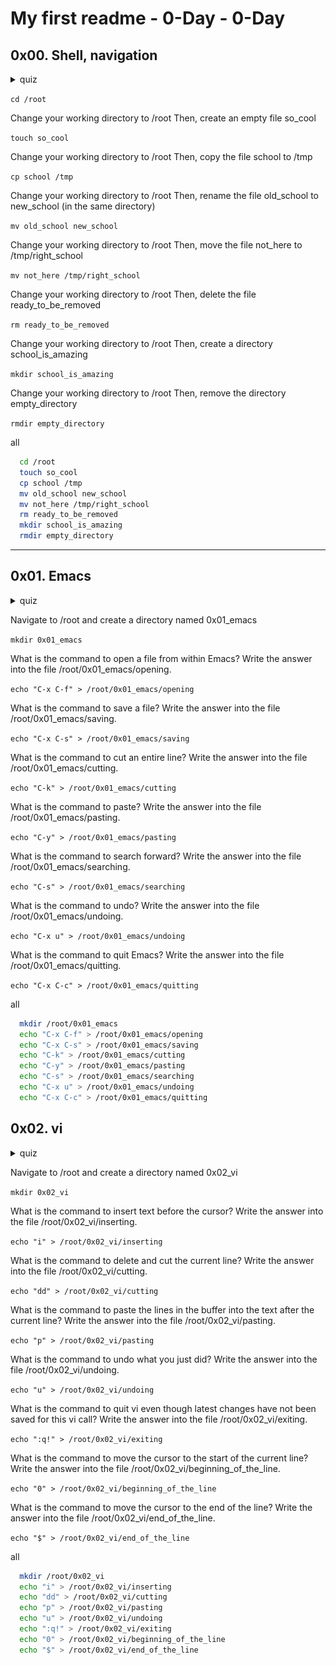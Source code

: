 # My first readme - 0-Day - 0-Day

## 0x00. Shell, navigation

<details>
<summary>quiz</summary>

![Alt text](img/image-1.png)
![Alt text](img/image-2.png)
![Alt text](img/image-3.png)
![Alt text](img/image-4.png)

</details>

`cd /root`

Change your working directory to /root
Then, create an empty file so_cool

`touch so_cool`

Change your working directory to /root
Then, copy the file school to /tmp

`cp school /tmp`

Change your working directory to /root
Then, rename the file old_school to new_school (in the same directory)

`mv old_school new_school`

Change your working directory to /root
Then, move the file not_here to /tmp/right_school

`mv not_here /tmp/right_school`

Change your working directory to /root
Then, delete the file ready_to_be_removed

`rm ready_to_be_removed`

Change your working directory to /root
Then, create a directory school_is_amazing

`mkdir school_is_amazing`

Change your working directory to /root
Then, remove the directory empty_directory

`rmdir empty_directory`

all

```bash
  cd /root
  touch so_cool
  cp school /tmp
  mv old_school new_school
  mv not_here /tmp/right_school
  rm ready_to_be_removed
  mkdir school_is_amazing
  rmdir empty_directory
```

---

## 0x01. Emacs

<details>
<summary>quiz</summary>

![Alt text](img/image-5.png)

</details>

Navigate to /root and create a directory named 0x01_emacs

`mkdir 0x01_emacs`

What is the command to open a file from within Emacs?
Write the answer into the file /root/0x01_emacs/opening.

`echo "C-x C-f" > /root/0x01_emacs/opening`

What is the command to save a file?
Write the answer into the file /root/0x01_emacs/saving.

`echo "C-x C-s" > /root/0x01_emacs/saving`

What is the command to cut an entire line?
Write the answer into the file /root/0x01_emacs/cutting.

`echo "C-k" > /root/0x01_emacs/cutting`

What is the command to paste?
Write the answer into the file /root/0x01_emacs/pasting.

`echo "C-y" > /root/0x01_emacs/pasting`

What is the command to search forward?
Write the answer into the file /root/0x01_emacs/searching.

`echo "C-s" > /root/0x01_emacs/searching`

What is the command to undo?
Write the answer into the file /root/0x01_emacs/undoing.

`echo "C-x u" > /root/0x01_emacs/undoing`

What is the command to quit Emacs?
Write the answer into the file /root/0x01_emacs/quitting.

`echo "C-x C-c" > /root/0x01_emacs/quitting`

all

```bash
  mkdir /root/0x01_emacs
  echo "C-x C-f" > /root/0x01_emacs/opening
  echo "C-x C-s" > /root/0x01_emacs/saving
  echo "C-k" > /root/0x01_emacs/cutting
  echo "C-y" > /root/0x01_emacs/pasting
  echo "C-s" > /root/0x01_emacs/searching
  echo "C-x u" > /root/0x01_emacs/undoing
  echo "C-x C-c" > /root/0x01_emacs/quitting
```

## 0x02. vi

<details>
<summary>quiz</summary>

![Alt text](img/image.png)

</details>

Navigate to /root and create a directory named 0x02_vi

`mkdir 0x02_vi`

What is the command to insert text before the cursor?
Write the answer into the file /root/0x02_vi/inserting.

`echo "i" > /root/0x02_vi/inserting`

What is the command to delete and cut the current line?
Write the answer into the file /root/0x02_vi/cutting.

`echo "dd" > /root/0x02_vi/cutting`

What is the command to paste the lines in the buffer into the text after the current line?
Write the answer into the file /root/0x02_vi/pasting.

`echo "p" > /root/0x02_vi/pasting`

What is the command to undo what you just did?
Write the answer into the file /root/0x02_vi/undoing.

`echo "u" > /root/0x02_vi/undoing`

What is the command to quit vi even though latest changes have not been saved for this vi call?
Write the answer into the file /root/0x02_vi/exiting.

`echo ":q!" > /root/0x02_vi/exiting`

What is the command to move the cursor to the start of the current line?
Write the answer into the file /root/0x02_vi/beginning_of_the_line.

`echo "0" > /root/0x02_vi/beginning_of_the_line`

What is the command to move the cursor to the end of the line?
Write the answer into the file /root/0x02_vi/end_of_the_line.

`echo "$" > /root/0x02_vi/end_of_the_line`

all

```bash
  mkdir /root/0x02_vi
  echo "i" > /root/0x02_vi/inserting
  echo "dd" > /root/0x02_vi/cutting
  echo "p" > /root/0x02_vi/pasting
  echo "u" > /root/0x02_vi/undoing
  echo ":q!" > /root/0x02_vi/exiting
  echo "0" > /root/0x02_vi/beginning_of_the_line
  echo "$" > /root/0x02_vi/end_of_the_line
```
